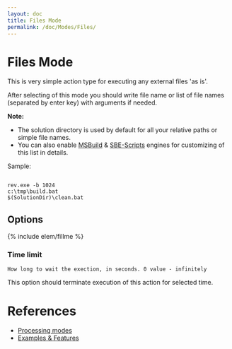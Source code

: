 ```yaml
---
layout: doc
title: Files Mode
permalink: /doc/Modes/Files/
---
```


# Files Mode

This is very simple action type for executing any external files 'as is'.

After selecting of this mode you should write file name or list of file names (separated by enter key) with arguments if needed.

**Note:**

* The solution directory is used by default for all your relative paths or simple file names.
* You can also enable [MSBuild](../../Scripts/MSBuild/) & [SBE-Scripts](../../Scripts/SBE-Scripts/) engines for customizing of this list in details.

Sample:

```batch

rev.exe -b 1024
c:\tmp\build.bat
$(SolutionDir)\clean.bat
```

## Options

{% include elem/fillme %}

### Time limit

`How long to wait the exection, in seconds. 0 value - infinitely`

This option should terminate execution of this action for selected time.

# References

* [Processing modes](../../Modes/)
* [Examples & Features](../../Examples/)